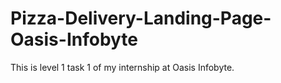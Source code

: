 # Pizza-Delivery-Landing-Page-Oasis-Infobyte
This is level 1 task 1 of my internship at Oasis Infobyte.
